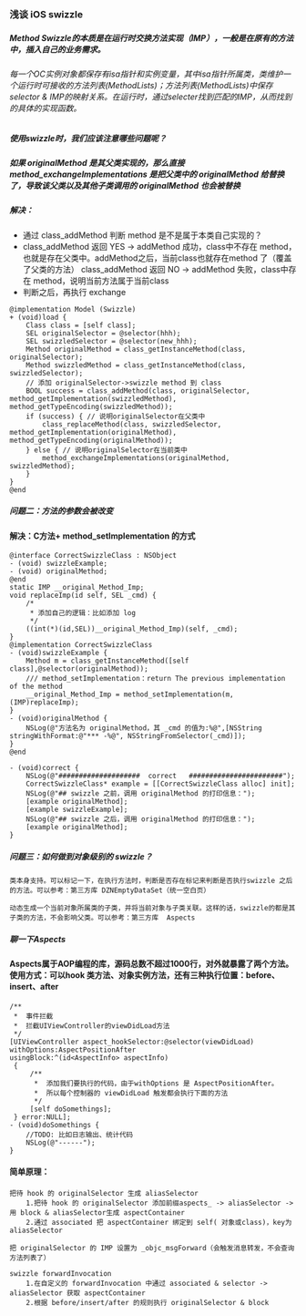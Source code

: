### 浅谈 iOS swizzle
##### Method Swizzle的本质是在运行时交换方法实现（IMP），一般是在原有的方法中，插入自己的业务需求。
###### 每一个OC实例对象都保存有isa指针和实例变量，其中isa指针所属类，类维护一个运行时可接收的方法列表(MethodLists)；方法列表(MethodLists)中保存selector & IMP的映射关系。在运行时，通过selecter找到匹配的IMP，从而找到的具体的实现函数。
##### 使用swizzle时，我们应该注意哪些问题呢？
##### 如果 originalMethod 是其父类实现的，那么直接 method_exchangeImplementations 是把父类中的 originalMethod 给替换了，导致该父类以及其他子类调用的 originalMethod 也会被替换
##### 解决：
- 通过 class_addMethod 判断 method 是不是属于本类自己实现的？
- class_addMethod 返回 YES -> addMethod 成功，class中不存在 method，也就是存在父类中。addMethod之后，当前class也就存在method 了（覆盖了父类的方法）
class_addMethod 返回 NO  -> addMethod 失败，class中存在 method，说明当前方法属于当前class
- 判断之后，再执行 exchange

```
@implementation Model (Swizzle)
+ (void)load {
    Class class = [self class];
    SEL originalSelector = @selector(hhh);
    SEL swizzledSelector = @selector(new_hhh);
    Method originalMethod = class_getInstanceMethod(class, originalSelector);
    Method swizzledMethod = class_getInstanceMethod(class, swizzledSelector);
    // 添加 originalSelector->swizzle method 到 class
    BOOL success = class_addMethod(class, originalSelector, method_getImplementation(swizzledMethod), method_getTypeEncoding(swizzledMethod));
    if (success) { // 说明originalSelector在父类中
        class_replaceMethod(class, swizzledSelector, method_getImplementation(originalMethod), method_getTypeEncoding(originalMethod));
    } else { // 说明originalSelector在当前类中
        method_exchangeImplementations(originalMethod, swizzledMethod);
    }
}
@end

```
##### 问题二：方法的参数会被改变
#### 解决：C方法+ method_setImplementation 的方式
```
@interface CorrectSwizzleClass : NSObject
- (void) swizzleExample;
- (void) originalMethod;
@end
static IMP __original_Method_Imp;
void replaceImp(id self, SEL _cmd) {
    /*
     * 添加自己的逻辑：比如添加 log
     */
    ((int(*)(id,SEL))__original_Method_Imp)(self, _cmd);
}
@implementation CorrectSwizzleClass
- (void)swizzleExample {
    Method m = class_getInstanceMethod([self class],@selector(originalMethod));
    /// method_setImplementation：return The previous implementation of the method
    __original_Method_Imp = method_setImplementation(m,(IMP)replaceImp);
}
- (void)originalMethod {
    NSLog(@"方法名为 originalMethod，其 _cmd 的值为:%@",[NSString stringWithFormat:@"*** -%@", NSStringFromSelector(_cmd)]);
}
@end

- (void)correct {
    NSLog(@"####################  correct   #######################");
    CorrectSwizzleClass* example = [[CorrectSwizzleClass alloc] init];
    NSLog(@"## swizzle 之前，调用 originalMethod 的打印信息：");
    [example originalMethod];
    [example swizzleExample];
    NSLog(@"## swizzle 之后，调用 originalMethod 的打印信息：");
    [example originalMethod];
}
```
##### 问题三：如何做到对象级别的 swizzle？
```
类本身支持。可以标记一下，在执行方法时，判断是否存在标记来判断是否执行swizzle 之后的方法。可以参考：第三方库 DZNEmptyDataSet（统一空白页）

动态生成一个当前对象所属类的子类，并将当前对象与子类关联。这样的话，swizzle的都是其子类的方法，不会影响父类。可以参考：第三方库  Aspects
```
##### 聊一下Aspects
#### Aspects属于AOP编程的库，源码总数不超过1000行，对外就暴露了两个方法。 使用方式：可以hook 类方法、对象实例方法，还有三种执行位置：before、insert、after
```
/**
 *  事件拦截
 *  拦截UIViewController的viewDidLoad方法
 */
[UIViewController aspect_hookSelector:@selector(viewDidLoad) withOptions:AspectPositionAfter 
usingBlock:^(id<AspectInfo> aspectInfo)
 {
     /**
      *  添加我们要执行的代码，由于withOptions 是 AspectPositionAfter。
      *  所以每个控制器的 viewDidLoad 触发都会执行下面的方法
      */
     [self doSomethings];
 } error:NULL];
- (void)doSomethings {
    //TODO: 比如日志输出、统计代码
    NSLog(@"------");
}
```
#### 简单原理：

```
把待 hook 的 originalSelector 生成 aliasSelector
	1.把待 hook 的 originalSelector 添加前缀aspects_ -> aliasSelector -> 用 block & aliasSelector生成 aspectContainer
	2.通过 associated 把 aspectContainer 绑定到 self( 对象或class)，key为 aliasSelector

把 originalSelector 的 IMP 设置为 _objc_msgForward（会触发消息转发，不会查询方法列表了）

swizzle forwardInvocation
	1.在自定义的 forwardInvocation 中通过 associated & selector -> aliasSelector 获取 aspectContainer
	2.根据 before/insert/after 的规则执行 originalSelector & block

```

